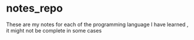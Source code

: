# notes_repo
These are my notes for each of the programming language I have learned , it might not be complete in some cases
